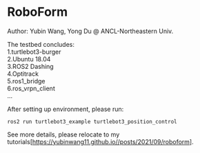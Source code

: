 # RoboForm
Author: Yubin Wang, Yong Du @ ANCL-Northeastern Univ.        

The testbed concludes:      
1.turtlebot3-burger    
2.Ubuntu 18.04        
3.ROS2 Dashing       
4.Optitrack     
5.ros1_bridge      
6.ros_vrpn_client      
...

After setting up environment, please run:    
```
ros2 run turtlebot3_example turtlebot3_position_control
```
See more details, please relocate to my tutorials[https://yubinwang11.github.io//posts/2021/09/roboform].
